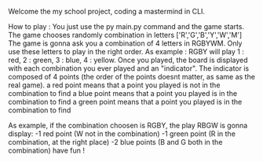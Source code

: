Welcome the my school project, coding a mastermind in CLI.

How to play :
You just use the py main.py command and the game starts.
The game chooses randomly combination in letters ['R','G','B','Y','W','M']
The game is gonna ask you a combination of 4 letters in RGBYWM. Only use these letters to play in the right order. As example :
RGBY will play 1 : red, 2 : green, 3 : blue, 4 : yellow.
Once you played, the board is displayed with each combination you ever played and an "indicator".
The indicator is composed of 4 points (the order of the points doesnt matter, as same as the real game).
a red point means that a point you played is not in the combination to find 
a blue point means that a point you played is in the combination to find 
a green point means that a point you played is in the combination to find

As example, if the combination choosen is RGBY, the play RBGW is gonna display:
-1 red point (W not in the combination)
-1 green point (R in the combination, at the right place)
-2 blue points (B and G both in the combination)
have fun !
